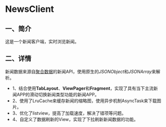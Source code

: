 # NewsClient<br>
 ## 一、简介
 这是一个新闻客户端，实时浏览新闻。
 ## 二、详情
 新闻数据来源自[聚合数据](https://www.juhe.cn/)的新闻API，使用原生的*JSONObject*和*JSONArray*来解析。
 - 1、结合使用**TabLayout**、**ViewPager**和**Fragment**，实现了具有当下主流新闻APP的滑动切换新闻类型功能的新闻APP。
 - 2、使用了LruCache来缓存新闻的缩略图，使用异步机制AsyncTask来下载图片。
 - 3、优化了listview，提高了加载速度，解决了错项等问题。
 - 4、自定义了数据刷新的View，实现了下拉刷新新闻数据的功能。
